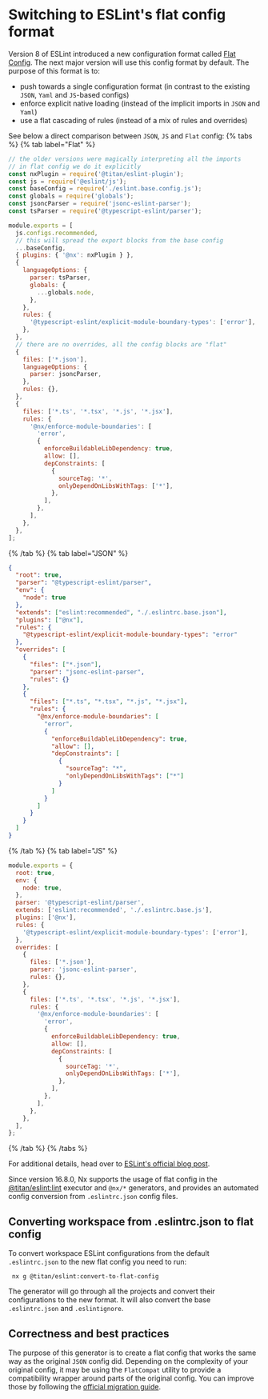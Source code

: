 # Switching to ESLint's flat config format

Version 8 of ESLint introduced a new configuration format called [Flat Config](https://eslint.org/docs/latest/use/configure/configuration-files-new). The next major version will use this config format by default. The purpose of this format is to:

- push towards a single configuration format (in contrast to the existing `JSON`, `Yaml` and `JS`-based configs)
- enforce explicit native loading (instead of the implicit imports in `JSON` and `Yaml`)
- use a flat cascading of rules (instead of a mix of rules and overrides)

See below a direct comparison between `JSON`, `JS` and `Flat` config:
{% tabs %}
{% tab label="Flat" %}

```js {% fileName="eslint.config.js" %}
// the older versions were magically interpreting all the imports
// in flat config we do it explicitly
const nxPlugin = require('@titan/eslint-plugin');
const js = require('@eslint/js');
const baseConfig = require('./eslint.base.config.js');
const globals = require('globals');
const jsoncParser = require('jsonc-eslint-parser');
const tsParser = require('@typescript-eslint/parser');

module.exports = [
  js.configs.recommended,
  // this will spread the export blocks from the base config
  ...baseConfig,
  { plugins: { '@nx': nxPlugin } },
  {
    languageOptions: {
      parser: tsParser,
      globals: {
        ...globals.node,
      },
    },
    rules: {
      '@typescript-eslint/explicit-module-boundary-types': ['error'],
    },
  },
  // there are no overrides, all the config blocks are "flat"
  {
    files: ['*.json'],
    languageOptions: {
      parser: jsoncParser,
    },
    rules: {},
  },
  {
    files: ['*.ts', '*.tsx', '*.js', '*.jsx'],
    rules: {
      '@nx/enforce-module-boundaries': [
        'error',
        {
          enforceBuildableLibDependency: true,
          allow: [],
          depConstraints: [
            {
              sourceTag: '*',
              onlyDependOnLibsWithTags: ['*'],
            },
          ],
        },
      ],
    },
  },
];
```

{% /tab %}
{% tab label="JSON" %}

```json {% fileName=".eslintrc.json" %}
{
  "root": true,
  "parser": "@typescript-eslint/parser",
  "env": {
    "node": true
  },
  "extends": ["eslint:recommended", "./.eslintrc.base.json"],
  "plugins": ["@nx"],
  "rules": {
    "@typescript-eslint/explicit-module-boundary-types": "error"
  },
  "overrides": [
    {
      "files": ["*.json"],
      "parser": "jsonc-eslint-parser",
      "rules": {}
    },
    {
      "files": ["*.ts", "*.tsx", "*.js", "*.jsx"],
      "rules": {
        "@nx/enforce-module-boundaries": [
          "error",
          {
            "enforceBuildableLibDependency": true,
            "allow": [],
            "depConstraints": [
              {
                "sourceTag": "*",
                "onlyDependOnLibsWithTags": ["*"]
              }
            ]
          }
        ]
      }
    }
  ]
}
```

{% /tab %}
{% tab label="JS" %}

```js {% fileName=".eslintrc.js" %}
module.exports = {
  root: true,
  env: {
    node: true,
  },
  parser: '@typescript-eslint/parser',
  extends: ['eslint:recommended', './.eslintrc.base.js'],
  plugins: ['@nx'],
  rules: {
    '@typescript-eslint/explicit-module-boundary-types': ['error'],
  },
  overrides: [
    {
      files: ['*.json'],
      parser: 'jsonc-eslint-parser',
      rules: {},
    },
    {
      files: ['*.ts', '*.tsx', '*.js', '*.jsx'],
      rules: {
        '@nx/enforce-module-boundaries': [
          'error',
          {
            enforceBuildableLibDependency: true,
            allow: [],
            depConstraints: [
              {
                sourceTag: '*',
                onlyDependOnLibsWithTags: ['*'],
              },
            ],
          },
        ],
      },
    },
  ],
};
```

{% /tab %}
{% /tabs %}

For additional details, head over to [ESLint's official blog post](https://eslint.org/blog/2022/08/new-config-system-part-2/).

Since version 16.8.0, Nx supports the usage of flat config in the [@titan/eslint:lint](/nx-api/eslint/executors/lint) executor and `@nx/*` generators, and provides an automated config conversion from `.eslintrc.json` config files.

## Converting workspace from .eslintrc.json to flat config

To convert workspace ESLint configurations from the default `.eslintrc.json` to the new flat config you need to run:

```shell
 nx g @titan/eslint:convert-to-flat-config
```

The generator will go through all the projects and convert their configurations to the new format. It will also convert the base `.eslintrc.json` and `.eslintignore`.

## Correctness and best practices

The purpose of this generator is to create a flat config that works the same way as the original `JSON` config did. Depending on the complexity of your original config, it may be using the `FlatCompat` utility to provide a compatibility wrapper around parts of the original config. You can improve those by following the [official migration guide](https://eslint.org/docs/latest/use/configure/migration-guide).
